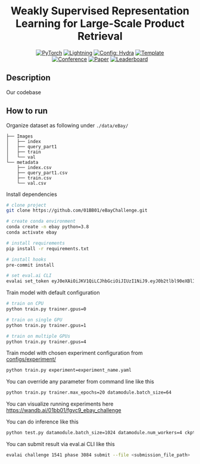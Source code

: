 <div align="center">

# Weakly Supervised Representation Learning for Large-Scale Product Retrieval

<a href="https://pytorch.org/get-started/locally/"><img alt="PyTorch" src="https://img.shields.io/badge/PyTorch-ee4c2c?logo=pytorch&logoColor=white"></a>
<a href="https://pytorchlightning.ai/"><img alt="Lightning" src="https://img.shields.io/badge/-Lightning-792ee5?logo=pytorchlightning&logoColor=white"></a>
<a href="https://hydra.cc/"><img alt="Config: Hydra" src="https://img.shields.io/badge/Config-Hydra-89b8cd"></a>
<a href="https://github.com/ashleve/lightning-hydra-template"><img alt="Template" src="https://img.shields.io/badge/-Lightning--Hydra--Template-017F2F?style=flat&logo=github&labelColor=gray"></a><br>
[![Conference](http://img.shields.io/badge/CVPR-2022-4b44ce.svg)](https://sites.google.com/view/fgvc9/home?authuser=0)
[![Paper](http://img.shields.io/badge/paper-arxiv.2107.05856-B31B1B.svg)](https://arxiv.org/abs/2107.05856)
[![Leaderboard](http://img.shields.io/badge/EvalAI-Leaderboard-4b44ce.svg)](https://eval.ai/web/challenges/challenge-page/1541/leaderboard/3831)


</div>

## Description

Our codebase

## How to run
Organize dataset as following under ```./data/eBay/```
```
├── Images
│   ├── index
│   ├── query_part1
│   ├── train
│   └── val
└── metadata
    ├── index.csv
    ├── query_part1.csv
    ├── train.csv
    └── val.csv
```

Install dependencies

```bash
# clone project
git clone https://github.com/01BB01/eBayChallenge.git

# create conda environment
conda create -n ebay python=3.8
conda activate ebay

# install requirements
pip install -r requirements.txt

# install hooks
pre-commit install

# set eval.ai CLI
evalai set_token eyJ0eXAiOiJKV1QiLCJhbGciOiJIUzI1NiJ9.eyJ0b2tlbl90eXBlIjoicmVmcmVzaCIsImV4cCI6MTY3Nzg0MDYxMCwianRpIjoiYjM5MjcyNmViZjQ4NDNlODgyZDE5M2I2MzJmMTE3NDgiLCJ1c2VyX2lkIjoxODkxNX0.kemV9j0kiX6is1h-Y1P2NT93_Sxl0CuYN3N_F7A1W2w
```

Train model with default configuration

```bash
# train on CPU
python train.py trainer.gpus=0

# train on single GPU
python train.py trainer.gpus=1

# train on multiple GPUs
python train.py trainer.gpus=4
```

Train model with chosen experiment configuration from [configs/experiment/](configs/experiment/)

```bash
python train.py experiment=experiment_name.yaml
```

You can override any parameter from command line like this

```bash
python train.py trainer.max_epochs=20 datamodule.batch_size=64
```

You can visualize running experiments here
https://wandb.ai/01bb01/fgvc9_ebay_challenge

You can do inference like this
```bash
python test.py datamodule.batch_size=1024 datamodule.num_workers=4 ckpt_path=<path to ckpt>
```

You can submit result via eval.ai CLI like this
```bash
evalai challenge 1541 phase 3084 submit --file <submission_file_path>
```
